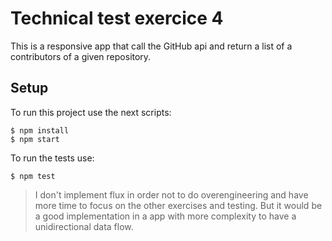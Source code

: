 # Technical test exercice 4

This is a responsive app that call the GitHub api and return a list of a contributors of a given repository.

## Setup

To run this project use the next scripts:

```
$ npm install
$ npm start
```

To run the tests use:

```
$ npm test
```

> I don't implement flux in order not to do overengineering and have more time to focus on the other exercises and testing. But it would be a good implementation in a app with more complexity to have a unidirectional data flow.
